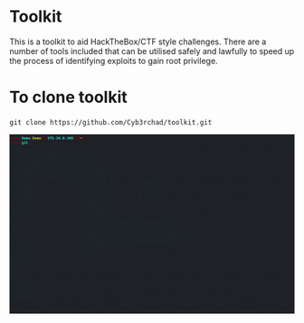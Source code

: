 # Toolkit
This is a toolkit to aid HackTheBox/CTF style challenges. There are a number of tools included that can be utilised safely and lawfully to speed up the process of identifying exploits to gain root privilege. 


# To clone toolkit
```
git clone https://github.com/Cyb3rchad/toolkit.git
```

![Alt Text](https://github.com/Cyb3rchad/toolkit/blob/master/Documentation/GIFs/ezgif.com-gif-maker.gif)
